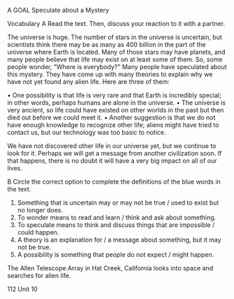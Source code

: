 A GOAL Speculate about a Mystery

Vocabulary
A Read the text. Then, discuss your reaction to it with a partner.

The universe is huge. The number of stars in the universe is uncertain, but scientists think there may be as many as 400 billion in the part of the universe where Earth is located. Many of those stars may have planets, and many people believe that life may exist on at least some of them. So, some people wonder, "Where is everybody?" Many people have speculated about this mystery. They have come up with many theories to explain why we have not yet found any alien life. Here are three of them:

• One possibility is that life is very rare and that Earth is incredibly special; in other words, perhaps humans are alone in the universe.
• The universe is very ancient, so life could have existed on other worlds in the past but then died out before we could meet it.
• Another suggestion is that we do not have enough knowledge to recognize other life; aliens might have tried to contact us, but our technology was too basic to notice.

We have not discovered other life in our universe yet, but we continue to look for it. Perhaps we will get a message from another civilization soon. If that happens, there is no doubt it will have a very big impact on all of our lives.

B Circle the correct option to complete the definitions of the blue words in the text.

1. Something that is uncertain may or may not be true / used to exist but no longer does.
2. To wonder means to read and learn / think and ask about something.
3. To speculate means to think and discuss things that are impossible / could happen.
4. A theory is an explanation for / a message about something, but it may not be true.
5. A possibility is something that people do not expect / might happen.

The Allen Telescope Array in Hat Creek, California looks into space and searches for alien life.

112 Unit 10